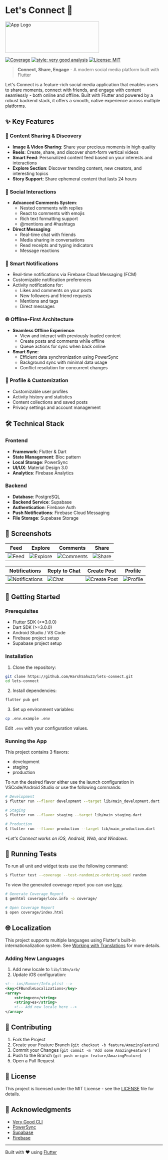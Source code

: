 # Let's Connect 🌟

<img src="assets/app_logo.svg" alt="App Logo" width="300" height="100" />

<!-- [![Build Status](https://github.com/HarshSahu23/lets-connect/workflows/build/badge.svg)](https://github.com/HarshSahu23/lets-connect/actions) -->
[![Coverage](https://codecov.io/gh/HarshSahu23/lets-connect/branch/main/graph/badge.svg)](https://codecov.io/gh/HarshSahu23/lets-connect)
[![style: very good analysis](https://img.shields.io/badge/style-very_good_analysis-B22C89.svg)](https://pub.dev/packages/very_good_analysis)
[![License: MIT](https://img.shields.io/badge/license-MIT-blue.svg)](https://opensource.org/licenses/MIT)

> **Connect, Share, Engage** - A modern social media platform built with Flutter

Let's Connect is a feature-rich social media application that enables users to share moments, connect with friends, and engage with content seamlessly - both online and offline. Built with Flutter and powered by a robust backend stack, it offers a smooth, native experience across multiple platforms.

## ✨ Key Features

### 📱 Content Sharing & Discovery
- **Image & Video Sharing**: Share your precious moments in high quality
- **Reels**: Create, share, and discover short-form vertical videos
- **Smart Feed**: Personalized content feed based on your interests and interactions
- **Explore Section**: Discover trending content, new creators, and interesting topics
- **Story Support**: Share ephemeral content that lasts 24 hours

### 💬 Social Interactions
- **Advanced Comments System**:
  - Nested comments with replies
  - React to comments with emojis
  - Rich text formatting support
  - @mentions and #hashtags
- **Direct Messaging**:
  - Real-time chat with friends
  - Media sharing in conversations
  - Read receipts and typing indicators
  - Message reactions

### 🔔 Smart Notifications
- Real-time notifications via Firebase Cloud Messaging (FCM)
- Customizable notification preferences
- Activity notifications for:
  - Likes and comments on your posts
  - New followers and friend requests
  - Mentions and tags
  - Direct messages

### 🌐 Offline-First Architecture
- **Seamless Offline Experience**:
  - View and interact with previously loaded content
  - Create posts and comments while offline
  - Queue actions for sync when back online
- **Smart Sync**: 
  - Efficient data synchronization using PowerSync
  - Background sync with minimal data usage
  - Conflict resolution for concurrent changes

### 👤 Profile & Customization
- Customizable user profiles
- Activity history and statistics
- Content collections and saved posts
- Privacy settings and account management

## 🛠️ Technical Stack

### Frontend
- **Framework**: Flutter & Dart
- **State Management**: Bloc pattern
- **Local Storage**: PowerSync
- **UI/UX**: Material Design 3.0
- **Analytics**: Firebase Analytics

### Backend
- **Database**: PostgreSQL
- **Backend Service**: Supabase
- **Authentication**: Firebase Auth
- **Push Notifications**: Firebase Cloud Messaging
- **File Storage**: Supabase Storage

## 📱 Screenshots

| Feed | Explore | Comments | Share |
|------|---------|-----------|-------|
|![Feed](assets/image1.png)|![Explore](assets/image2.png)|![Comments](assets/image3.png)|![Share](assets/image4.png)|

| Notifications | Reply to Chat | Create Post | Profile |
|--------------|------|-------------|---------|
|![Notifications](assets/image5.png)|![Chat](assets/image6.png)|![Create Post](assets/image7.png)|![Profile](assets/image8.png)|

## 🚀 Getting Started

### Prerequisites
- Flutter SDK (>=3.0.0)
- Dart SDK (>=3.0.0)
- Android Studio / VS Code
- Firebase project setup
- Supabase project setup

### Installation

1. Clone the repository:
```bash
git clone https://github.com/HarshSahu23/lets-connect.git
cd lets-connect
```

2. Install dependencies:
```bash
flutter pub get
```

3. Set up environment variables:
```bash
cp .env.example .env
```
Edit `.env` with your configuration values.

### Running the App

This project contains 3 flavors:

- development
- staging
- production

To run the desired flavor either use the launch configuration in VSCode/Android Studio or use the following commands:

```sh
# Development
$ flutter run --flavor development --target lib/main_development.dart

# Staging
$ flutter run --flavor staging --target lib/main_staging.dart

# Production
$ flutter run --flavor production --target lib/main_production.dart
```

_\*Let's Connect works on iOS, Android, Web, and Windows._

## 🧪 Running Tests

To run all unit and widget tests use the following command:

```sh
$ flutter test --coverage --test-randomize-ordering-seed random
```

To view the generated coverage report you can use [lcov](https://github.com/linux-test-project/lcov).

```sh
# Generate Coverage Report
$ genhtml coverage/lcov.info -o coverage/

# Open Coverage Report
$ open coverage/index.html
```

## 🌐 Localization

This project supports multiple languages using Flutter's built-in internationalization system. See [Working with Translations](#working-with-translations) for more details.

### Adding New Languages

1. Add new locale to `lib/l10n/arb/`
2. Update iOS configuration:
```xml
<!-- ios/Runner/Info.plist -->
<key>CFBundleLocalizations</key>
<array>
    <string>en</string>
    <string>es</string>
    <!-- Add new locale here -->
</array>
```

## 🤝 Contributing

1. Fork the Project
2. Create your Feature Branch (`git checkout -b feature/AmazingFeature`)
3. Commit your Changes (`git commit -m 'Add some AmazingFeature'`)
4. Push to the Branch (`git push origin feature/AmazingFeature`)
5. Open a Pull Request

## 📄 License

This project is licensed under the MIT License - see the [LICENSE](LICENSE) file for details.

## 🙏 Acknowledgments

- [Very Good CLI](https://github.com/VeryGoodOpenSource/very_good_cli)
- [PowerSync](https://powersync.co)
- [Supabase](https://supabase.io)
- [Firebase](https://firebase.google.com)

---

Built with ❤️ using [Flutter](https://flutter.dev)